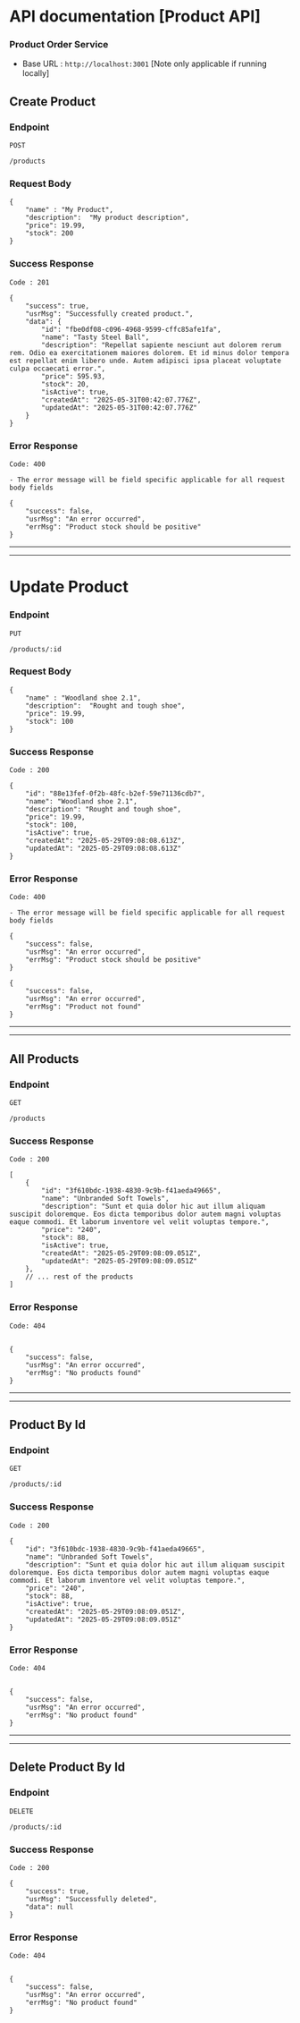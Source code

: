 # API documentation [Product API]

### Product Order Service

-   Base URL : `http://localhost:3001`
    [Note only applicable if running locally]

## Create Product

### Endpoint

`POST`

`/products`

### Request Body

```
{
    "name" : "My Product",
    "description":  "My product description",
    "price": 19.99,
    "stock": 200
}
```

### Success Response

```
Code : 201

{
    "success": true,
    "usrMsg": "Successfully created product.",
    "data": {
        "id": "fbe0df08-c096-4968-9599-cffc85afe1fa",
        "name": "Tasty Steel Ball",
        "description": "Repellat sapiente nesciunt aut dolorem rerum rem. Odio ea exercitationem maiores dolorem. Et id minus dolor tempora est repellat enim libero unde. Autem adipisci ipsa placeat voluptate culpa occaecati error.",
        "price": 595.93,
        "stock": 20,
        "isActive": true,
        "createdAt": "2025-05-31T00:42:07.776Z",
        "updatedAt": "2025-05-31T00:42:07.776Z"
    }
}
```

### Error Response

```
Code: 400

- The error message will be field specific applicable for all request body fields

{
    "success": false,
    "usrMsg": "An error occurred",
    "errMsg": "Product stock should be positive"
}

```

---

---

# Update Product

### Endpoint

`PUT`

`/products/:id`

### Request Body

```
{
    "name" : "Woodland shoe 2.1",
    "description":  "Rought and tough shoe",
    "price": 19.99,
    "stock": 100
}
```

### Success Response

```
Code : 200

{
    "id": "88e13fef-0f2b-48fc-b2ef-59e71136cdb7",
    "name": "Woodland shoe 2.1",
    "description": "Rought and tough shoe",
    "price": 19.99,
    "stock": 100,
    "isActive": true,
    "createdAt": "2025-05-29T09:08:08.613Z",
    "updatedAt": "2025-05-29T09:08:08.613Z"
}
```

### Error Response

```
Code: 400

- The error message will be field specific applicable for all request body fields

{
    "success": false,
    "usrMsg": "An error occurred",
    "errMsg": "Product stock should be positive"
}

{
    "success": false,
    "usrMsg": "An error occurred",
    "errMsg": "Product not found"
}

```

---

---

## All Products

### Endpoint

`GET`

`/products`

### Success Response

```
Code : 200

[
    {
        "id": "3f610bdc-1938-4830-9c9b-f41aeda49665",
        "name": "Unbranded Soft Towels",
        "description": "Sunt et quia dolor hic aut illum aliquam suscipit doloremque. Eos dicta temporibus dolor autem magni voluptas eaque commodi. Et laborum inventore vel velit voluptas tempore.",
        "price": "240",
        "stock": 88,
        "isActive": true,
        "createdAt": "2025-05-29T09:08:09.051Z",
        "updatedAt": "2025-05-29T09:08:09.051Z"
    },
    // ... rest of the products
]
```

### Error Response

```
Code: 404


{
    "success": false,
    "usrMsg": "An error occurred",
    "errMsg": "No products found"
}

```

---

---

## Product By Id

### Endpoint

`GET`

`/products/:id`

### Success Response

```
Code : 200

{
    "id": "3f610bdc-1938-4830-9c9b-f41aeda49665",
    "name": "Unbranded Soft Towels",
    "description": "Sunt et quia dolor hic aut illum aliquam suscipit doloremque. Eos dicta temporibus dolor autem magni voluptas eaque commodi. Et laborum inventore vel velit voluptas tempore.",
    "price": "240",
    "stock": 88,
    "isActive": true,
    "createdAt": "2025-05-29T09:08:09.051Z",
    "updatedAt": "2025-05-29T09:08:09.051Z"
}
```

### Error Response

```
Code: 404


{
    "success": false,
    "usrMsg": "An error occurred",
    "errMsg": "No product found"
}

```

---

---

## Delete Product By Id

### Endpoint

`DELETE`

`/products/:id`

### Success Response

```
Code : 200

{
    "success": true,
    "usrMsg": "Successfully deleted",
    "data": null
}
```

### Error Response

```
Code: 404


{
    "success": false,
    "usrMsg": "An error occurred",
    "errMsg": "No product found"
}

```
